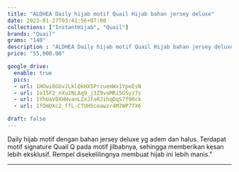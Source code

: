 ```yaml
---
title: "ALDHEA Daily hijab motif Quail Hijab bahan jersey deluxe"
date: 2023-01-27T03:41:56+07:00
collections: ["InstantHijab", "Quail"]
brands: "Quail"
grams: "140"
description : "ALDHEA Daily hijab motif Quail Hijab bahan jersey deluxe"
price: "55,000.00"

google_drive:
  enable: true
  pics:
  - url: 1HOwi6GUv2LklQkHX5PrzuemWx1YpeEsN
  - url: 1o15F2_nXu2NLAq9_j3Z9voMRi5GSyz7s
  - url: 1YhUaV0XHHvanLZxJFaRJihqDqS7f9Rck
  - url: 1fOmDXc2_ffL-CTUH5ceawzr4M7WP7TX6

draft: false
---
```


Daily hijab motif dengan bahan jersey deluxe yg adem dan halus. Terdapat motif signature Quail Q pada motif jilbabnya, sehingga memberikan kesan lebih eksklusif. Rempel disekelilingnya membuat hijab ini lebih manis."

-----------    
 
